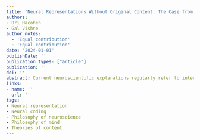 ```yaml
---
title: 'Neural Representations Without Original Content: The Case from Content Multiplicity'
authors:
- Ori Hacohen
- Gal Vishne
author_notes:
  - 'Equal contribution'
  - 'Equal contribution'
date: '2024-01-01'
publishDate: ''
publication_types: ["article"]
publication: ''
doi: ''
abstract: Current neuroscientific explanations regularly refer to internal “neural representations” in explaining cognitive phenomena, yet the nature of these representations remains obscure. Many maintain that these are natural representational entities which carry "original", or "intrinsic" contents. We argue against this naturalistic view and aim to show that neural representations are partially dependent on subjective explanatory considerations. First, we show that neuroscientists routinely regard the same neural state as a representation of multiple distinct contents. We maintain that such content multiplicity is a characteristic feature of the increasingly prevalent population approach in neuroscience. Second, we argue that naturalistic theories are inadequate to explain content multiplicity. This follows from a crucial property of any representation, namely, that it is an exclusive relation. Naturalistic theories are incapable of defining one exclusive content from a multitude of options without turning to subjective considerations. Therefore, the only way to account for content multiplicity is to accept that subjective considerations have a constitutive role in defining the contents of neural representations.
links:
- name: ''
  url: ''
tags:
- Neural representation
- Neural coding
- Philosophy of neuroscience
- Philosophy of mind
- Theories of content
---
```

